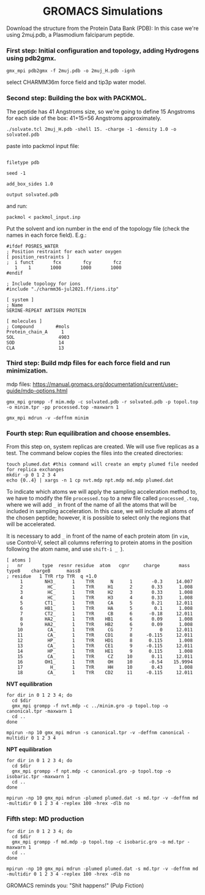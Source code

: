 <h1 align="center"> GROMACS Simulations  </h1> 

Download the structure from the Protein Data Bank (PDB): In this case we're using 2muj.pdb, a Plasmodium falciparum peptide. 

<h3> First step: Initial configuration and topology, adding Hydrogens using pdb2gmx. </h3>

```gmx_mpi pdb2gmx -f 2muj.pdb -o 2muj_H.pdb -ignh```

select CHARMM36m force field and tip3p water model.


<h3> Second step: Building the box with PACKMOL. </h3>

The peptide has 41 Angstroms size, so we're going to define 15 Angstroms for each side of the box: 41+15=56 Angstroms approximately.

```./solvate.tcl 2muj_H.pdb -shell 15. -charge -1 -density 1.0 -o solvated.pdb```

paste into packmol input file:

``` tolerance 2.0

filetype pdb

seed -1

add_box_sides 1.0

output solvated.pdb

```

and run:

```packmol < packmol_input.inp```

Put the solvent and ion number in the end of the topology file (check the names in each force field). E.g.:

```
#ifdef POSRES_WATER
; Position restraint for each water oxygen
[ position_restraints ]
;  i funct       fcx        fcy        fcz
   1    1       1000       1000       1000
#endif

; Include topology for ions
#include "./charmm36-jul2021.ff/ions.itp"

[ system ]
; Name
SERINE-REPEAT ANTIGEN PROTEIN

[ molecules ]
; Compound        #mols
Protein_chain_A     1
SOL                4903
SOD                14
CLA                13
```


<h3> Third step: Build mdp files for each force field and run minimization. </h3>

mdp files: https://manual.gromacs.org/documentation/current/user-guide/mdp-options.html

```gmx_mpi grompp -f mim.mdp -c solvated.pdb -r solvated.pdb -p topol.top -o minim.tpr -pp processed.top -maxwarn 1```

```gmx_mpi mdrun -v -deffnm minim```


<h3> Fourth step: Run equilibration and choose ensembles. </h3>

From this step on, system replicas are created. We will use five replicas as a test. The command below copies the files into the created directories:

```
touch plumed.dat #this command will create an empty plumed file needed for replica exchanges
mkdir -p 0 1 2 3 4 
echo {0..4} | xargs -n 1 cp nvt.mdp npt.mdp md.mdp plumed.dat
```
To indicate which atoms we will apply the sampling acceleration method to, we have to modify the file `processed.top` to a new file called `processed_.top`, where we will add `_` in front of the name of all the atoms that will be included in sampling acceleration. In this case, we will include all atoms of the chosen peptide; however, it is possible to select only the regions that will be accelerated.

It is necessary to add `_` in front of the name of each protein atom (in `vim`, use Control-V, select all columns referring to protein atoms in the position following the atom name, and use `shift-i _ `).

```
[ atoms ]
;   nr       type  resnr residue  atom   cgnr     charge       mass  typeB    chargeB      massB
; residue   1 TYR rtp TYR  q +1.0
     1        NH3_      1    TYR      N      1       -0.3     14.007
     2         HC_      1    TYR     H1      2       0.33      1.008
     3         HC_      1    TYR     H2      3       0.33      1.008
     4         HC_      1    TYR     H3      4       0.33      1.008
     5        CT1_      1    TYR     CA      5       0.21     12.011
     6        HB1_      1    TYR     HA      5        0.1      1.008
     7        CT2_      1    TYR     CB      6      -0.18     12.011
     8        HA2_      1    TYR    HB1      6       0.09      1.008
     9        HA2_      1    TYR    HB2      6       0.09      1.008
    10         CA_      1    TYR     CG      7          0     12.011
    11         CA_      1    TYR    CD1      8     -0.115     12.011
    12         HP_      1    TYR    HD1      8      0.115      1.008
    13         CA_      1    TYR    CE1      9     -0.115     12.011
    14         HP_      1    TYR    HE1      9      0.115      1.008
    15         CA_      1    TYR     CZ     10       0.11     12.011
    16        OH1_      1    TYR     OH     10      -0.54    15.9994
    17          H_      1    TYR     HH     10       0.43      1.008
    18         CA_      1    TYR    CD2     11     -0.115     12.011
```
 

**NVT equilibration**

```
for dir in 0 1 2 3 4; do
  cd $dir
  gmx_mpi grompp -f nvt.mdp -c ../minim.gro -p topol.top -o canonical.tpr -maxwarn 1
  cd ..
done
```

```
mpirun -np 10 gmx_mpi mdrun -s canonical.tpr -v -deffnm canonical -multidir 0 1 2 3 4
```

**NPT equilibration**

```
for dir in 0 1 2 3 4; do
  cd $dir
  gmx_mpi grompp -f npt.mdp -c canonical.gro -p topol.top -o isobaric.tpr -maxwarn 1
  cd ..
done
```

```
mpirun -np 10 gmx_mpi mdrun -plumed plumed.dat -s md.tpr -v -deffnm md -multidir 0 1 2 3 4 -replex 100 -hrex -dlb no
```

<h3> Fifth step: MD production </h3> 

```
for dir in 0 1 2 3 4; do
  cd $dir
  gmx_mpi grompp -f md.mdp -p topol.top -c isobaric.gro -o md.tpr -maxwarn 1
  cd ..
done
```

```
mpirun -np 10 gmx_mpi mdrun -plumed plumed.dat -s md.tpr -v -deffnm md -multidir 0 1 2 3 4 -replex 100 -hrex -dlb no
```


GROMACS reminds you: "Shit happens!" (Pulp Fiction)




